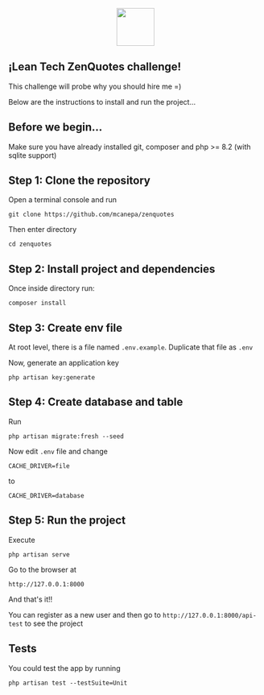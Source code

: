 <p align="center">
	<img src="https://assets-global.website-files.com/636a549426aa8438b3b45fa8/63a20e5d67b32963e1f483b0_Tech_Color.svg" alt="" height="75">
</p>


## ¡Lean Tech ZenQuotes challenge!

This challenge will probe why you should hire me =)

Below are the instructions to install and run the project...

## Before we begin...

Make sure you have already installed git, composer and php >= 8.2 (with sqlite support)

## Step 1: Clone the repository

Open a terminal console and run

```
git clone https://github.com/mcanepa/zenquotes
```

Then enter directory

```
cd zenquotes
```

## Step 2: Install project and dependencies

Once inside directory run:

```
composer install
```

## Step 3: Create env file

At root level, there is a file named `.env.example`. Duplicate that file as ```.env```

Now, generate an application key

```
php artisan key:generate
```

## Step 4: Create database and table

Run

```
php artisan migrate:fresh --seed
```

Now edit `.env` file and change

```
CACHE_DRIVER=file
```

to

```
CACHE_DRIVER=database
```

## Step 5: Run the project

Execute

```
php artisan serve
```

Go to the browser at

```
http://127.0.0.1:8000
```

And that's it!!

You can register as a new user and then go to `http://127.0.0.1:8000/api-test` to see the project

## Tests

You could test the app by running

```
php artisan test --testSuite=Unit
```
